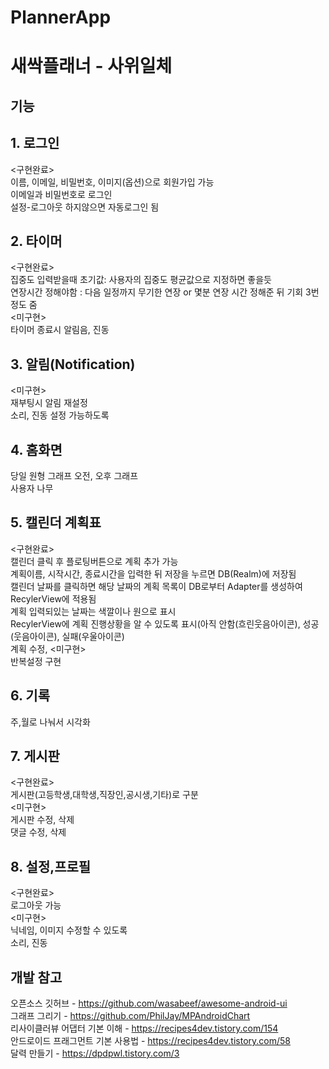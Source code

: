 # PlannerApp

새싹플래너 - 사위일체
=============
기능
-------------

## 1. 로그인  
<구현완료>  
이름, 이메일, 비밀번호, 이미지(옵션)으로 회원가입 가능  
이메일과 비밀번호로 로그인  
설정-로그아웃 하지않으면 자동로그인 됨
    
## 2. 타이머  
<구현완료>  
집중도 입력받을때 초기값: 사용자의 집중도 평균값으로 지정하면 좋을듯  
연장시간 정해야함 : 다음 일정까지 무기한 연장 or 몇분 연장 시간 정해준 뒤 기회 3번정도 줌  
<미구현>  
타이머 종료시 알림음, 진동  
  
## 3. 알림(Notification)  
<미구현>  
재부팅시 알림 재설정  
소리, 진동 설정 가능하도록  
  
## 4. 홈화면
당일 원형 그래프 
오전, 오후 그래프    
사용자 나무  

## 5. 캘린더 계획표
  <구현완료>  
  캘린더 클릭 후 플로팅버튼으로 계획 추가 가능  
  계획이름, 시작시간, 종료시간을 입력한 뒤 저장을 누르면 DB(Realm)에 저장됨  
  캘린더 날짜를 클릭하면 해당 날짜의 계획 목록이 DB로부터 Adapter를 생성하여 RecylerView에 적용됨  
  계획 입력되있는 날짜는 색깔이나 원으로 표시  
  RecylerView에 계획 진행상황을 알 수 있도록 표시(아직 안함(흐린웃음아이콘), 성공(웃음아이콘), 실패(우울아이콘)  
  계획 수정, 
  <미구현>  
  반복설정 구현  
  
## 6. 기록 
   주,월로 나눠서 시각화  
  
## 7. 게시판
  <구현완료>  
  게시판(고등학생,대학생,직장인,공시생,기타)로 구분  
  <미구현>  
  게시판 수정, 삭제  
  댓글 수정, 삭제  
    
## 8. 설정,프로필
 <구현완료>  
 로그아웃 가능  
 <미구현>  
 닉네임, 이미지 수정할 수 있도록  
 소리, 진동    
  
개발 참고
-------------
오픈소스 깃허브 - https://github.com/wasabeef/awesome-android-ui  
그래프 그리기 - https://github.com/PhilJay/MPAndroidChart  
리사이클러뷰 어댑터 기본 이해 - https://recipes4dev.tistory.com/154  
안드로이드 프래그먼트 기본 사용법 - https://recipes4dev.tistory.com/58  
달력 만들기 - https://dpdpwl.tistory.com/3  
